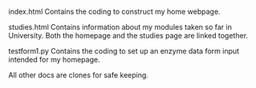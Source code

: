 index.html
Contains the coding to construct my home webpage.

studies.html
Contains information about my modules taken so far in University. Both the homepage and the 
studies page are linked together.

testform1.py
Contains the coding to set up an enzyme data form input intended for my homepage.

All other docs are clones for safe keeping.
